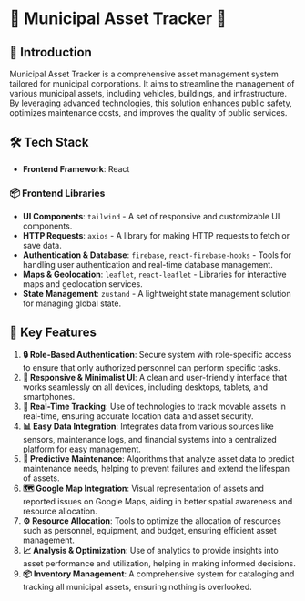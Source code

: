 # 🌟 Municipal Asset Tracker 🌟

## 🚀 Introduction

Municipal Asset Tracker is a comprehensive asset management system tailored for municipal corporations. It aims to streamline the management of various municipal assets, including vehicles, buildings, and infrastructure. By leveraging advanced technologies, this solution enhances public safety, optimizes maintenance costs, and improves the quality of public services.

## 🛠️ Tech Stack

- **Frontend Framework**: React

### 📦 Frontend Libraries

- **UI Components**: `tailwind` - A set of responsive and customizable UI components.
- **HTTP Requests**: `axios` - A library for making HTTP requests to fetch or save data.
- **Authentication & Database**: `firebase`, `react-firebase-hooks` - Tools for handling user authentication and real-time database management.
- **Maps & Geolocation**: `leaflet`, `react-leaflet` - Libraries for interactive maps and geolocation services.
- **State Management**: `zustand` - A lightweight state management solution for managing global state.

## 🌟 Key Features

1. **🔒 Role-Based Authentication**: Secure system with role-specific access to ensure that only authorized personnel can perform specific tasks.
2. **📱 Responsive & Minimalist UI**: A clean and user-friendly interface that works seamlessly on all devices, including desktops, tablets, and smartphones.
3. **📍 Real-Time Tracking**: Use of technologies to track movable assets in real-time, ensuring accurate location data and asset security.
4. **📊 Easy Data Integration**: Integrates data from various sources like sensors, maintenance logs, and financial systems into a centralized platform for easy management.
5. **🔧 Predictive Maintenance**: Algorithms that analyze asset data to predict maintenance needs, helping to prevent failures and extend the lifespan of assets.
6. **🗺️ Google Map Integration**: Visual representation of assets and reported issues on Google Maps, aiding in better spatial awareness and resource allocation.
7. **⚙️ Resource Allocation**: Tools to optimize the allocation of resources such as personnel, equipment, and budget, ensuring efficient asset management.
8. **📈 Analysis & Optimization**: Use of analytics to provide insights into asset performance and utilization, helping in making informed decisions.
9. **📦 Inventory Management**: A comprehensive system for cataloging and tracking all municipal assets, ensuring nothing is overlooked.
